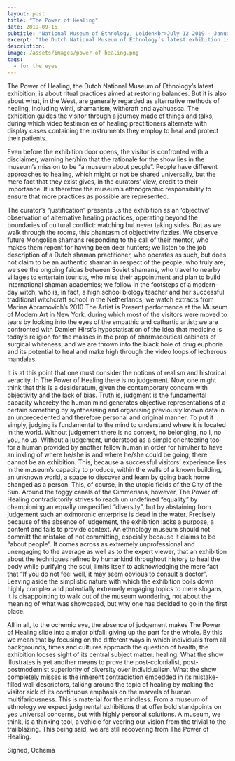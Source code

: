 ```yaml
---
layout: post
title: "The Power of Healing"
date: 2019-09-15
subtitle: "National Museum of Ethnology, Leiden<br>July 12 2019 - January 5 2020"
excerpt: "the Dutch National Museum of Ethnology’s latest exhibition is about ritual practices aimed at restoring balances. But it is also about what, in the West, are generally regarded as alternative methods of healing, including Winti ..."
description:
image: /assets/images/power-of-healing.png
tags:
  - for the eyes
---
```

The Power of Healing, the Dutch National Museum of Ethnology’s latest exhibition, is about ritual practices aimed at restoring balances. But it is also about what, in the West, are generally regarded as alternative methods of healing, including winti, shamanism, withcraft and ayahuasca. The exhibition guides the visitor through a journey made of things and talks, during which video testimonies of healing practitioners alternate with display cases containing the instruments they employ to heal and protect their patients.

Even before the exhibition door opens, the visitor is confronted with a disclaimer, warning her/him that the rationale for the show lies in the museum’s mission to be “a museum about people”. People have different approaches to healing, which might or not be shared universally, but the mere fact that they exist gives, in the curators’ view, credit to their importance. It is therefore the museum’s ethnographic responsibility to ensure that more practices as possible are represented.

The curator’s “justification” presents us the exhibition as an ‘objective’ observation of alternative healing practices, operating beyond the boundaries of cultural conflict: watching but never taking sides. But as we walk through the rooms, this phantasm of objectivity fizzles. We observe future Mongolian shamans responding to the call of their mentor, who makes them repent for having been deer hunters; we listen to the job description of a Dutch shaman practitioner, who operates as such, but does not claim to be an authentic shaman in respect of the people, who truly are; we see the ongoing faidas between Soviet shamans, who travel to nearby villages to entertain tourists, who miss their appointment and plan to build international shaman academies; we follow in the footsteps of a modern-day witch, who is, in fact, a high school biology teacher and her successful traditional witchcraft school in the Netherlands; we watch extracts from Marina Abramovich’s 2010 The Artist is Present performance at the Museum of Modern Art in New York, during which most of the visitors were moved to tears by looking into the eyes of the empathic and cathartic artist; we are confronted with Damien Hirst’s hypostatisation of the idea that medicine is today’s religion for the masses in the prop of pharmaceutical cabinets of surgical whiteness; and we are thrown into the black hole of drug euphoria and its potential to heal and make high through the video loops of lecherous mandalas.

It is at this point that one must consider the notions of realism and historical veracity. In The Power of Healing there is no judgement. Now, one might think that this is a desideratum, given the contemporary concern with objectivity and the lack of bias. Truth is, judgment is the fundamental capacity whereby the human mind generates objective representations of a certain something by synthesising and organising previously known data in an unprecedented and therefore personal and original manner. To put it simply, judging is fundamental to the mind to understand where it is located in the world. Without judgement there is no context, no belonging, no I, no you, no us. Without a judgement, understood as a simple orienteering tool for a human provided by another fellow human in order for him/her to have an inkling of where he/she is and where he/she could be going, there cannot be an exhibition. This, because a successful visitors’ experience lies in the museum’s capacity to produce, within the walls of a known building, an unknown world, a space to discover and learn by going back home changed as a person. This, of course, in the utopic fields of the City of the Sun.
Around the foggy canals of the Cimmerians, however, The Power of Healing contradictorily strives to reach un undefined “equality” by championing an equally unspecified “diversity”, but by abstaining from judgement such an oximoronic enterprise is dead in the water. Precisely because of the absence of judgement, the exhibition lacks a purpose, a content and fails to provide context. An ethnology museum should not committ the mistake of not committing, espcially because it claims to be “about people”. It comes across as extremely unprofessional and unengaging to the average as well as to the expert viewer, that an exhibition about the techniques refined by humankind throughout history to heal the body while purifying the soul, limits itself to acknowledging the mere fact that “If you do not feel well, it may seem obvious to consult a doctor”. Leaving aside the simplistic nature with which the exhibition boils down highly complex and potentially extremely engaging topics to mere slogans, it is disappointing to walk out of the museum wondering, not about the meaning of what was showcased, but why one has decided to go in the first place.

All in all, to the ochemic eye, the absence of judgement makes The Power of Healing slide into a major pitfall: giving up the part for the whole. By this we mean that by focusing on the different ways in which individuals from all backgrounds, times and cultures approach the question of health, the exhibition looses sight of its central subject matter: healing. What the show illustrates is yet another means to prove the post-colonialist, post-postmodernist superiority of diversity over individualism. What the show completely misses is the inherent contradiction embedded in its mistake-filled wall descriptors, talking around the topic of healing by making the visitor sick of its continuous emphasis on the marvels of human multifariousness. This is material for the mindless. From a museum of ethnology we expect judgmental exhibitions that offer bold standpoints on yes universal concerns, but with highly personal solutions. A museum, we think, is a thinking tool, a vehicle for veering our vision from the trivial to the trailblazing. This being said, we are still recovering from The Power of Healing.

Signed, Ochema
